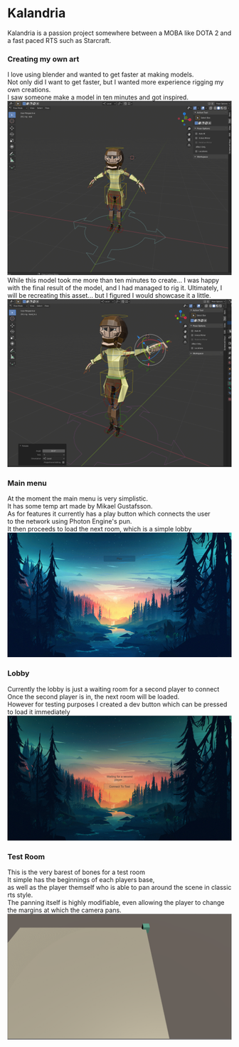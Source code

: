 # Kalandria
Kalandria is a passion project somewhere between a MOBA like DOTA 2 and a fast paced RTS such as Starcraft.
### Creating my own art
I love using blender and wanted to get faster at making models.</br>
Not only did I want to get faster, but I wanted more experience rigging my own creations.</br>
I saw someone make a model in ten minutes and got inspired.</br>
![Peasant getting rigged](Screenshots/RiggedPeasant1.png)
While this model took me more than ten minutes to create...
I was happy with the final result of the model, and I had managed to rig it.
Ultimately, I will be recreating this asset... but I figured I would showcase it a little.
![Posed Peasant](Screenshots/RiggedPeasant2.png)
### Main menu
At the moment the main menu is very simplistic.</br>
It has some temp art made by Mikael Gustafsson.</br>
As for features it currently has a play button which connects the user</br>
to the network using Photon Engine's pun.</br>
It then proceeds to load the next room, which is a simple lobby</br>
![Image of the main menu](Screenshots/Menu.png)

### Lobby
Currently the lobby is just a waiting room for a second player to connect</br>
Once the second player is in, the next room will be loaded.</br>
However for testing purposes I created a dev button which can be pressed to load it immediately</br>
![Image of the Lobby](Screenshots/Lobby.png)

### Test Room
This is the very barest of bones for a test room</br>
It simple has the beginnings of each players base,</br>
as well as the player themself who is able to pan around the scene in classic rts style.</br>
The panning itself is highly modifiable, even allowing the player to change the margins at which the camera pans.</br>
![A very ugly test room](Screenshots/TestRoom.png)
